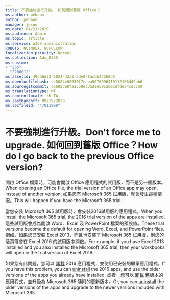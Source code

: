 ```yaml
---
title: 不要強制進行升級。 如何回到舊版 Office？
ms.author: pebaum
author: pebaum
manager: jecon
ms.date: 04/21/2020
ms.audience: Admin
ms.topic: article
ms.service: o365-administration
ROBOTS: NOINDEX, NOFOLLOW
localization_priority: Normal
ms.collection: Adm_O365
ms.custom:
- "265"
- "2200012"
ms.assetid: 49da6d22-6821-42a3-ade8-8acbb27260d5
ms.openlocfilehash: cc8084e08930f7ecea9676996419112106d42bb6
ms.sourcegitcommit: c6692ce0fa1358ec3529e59ca0ecdfdea4cdc759
ms.translationtype: MT
ms.contentlocale: zh-TW
ms.lasthandoff: 09/15/2020
ms.locfileid: "47811998"
---
```

# <a name="dont-force-me-to-upgrade-how-do-i-go-back-to-the-previous-office-version"></a><span data-ttu-id="c106f-103">不要強制進行升級。</span><span class="sxs-lookup"><span data-stu-id="c106f-103">Don't force me to upgrade.</span></span> <span data-ttu-id="c106f-104">如何回到舊版 Office？</span><span class="sxs-lookup"><span data-stu-id="c106f-104">How do I go back to the previous Office version?</span></span>

<span data-ttu-id="c106f-105">開啟 Office 檔案時，可能會開啟 Office 應用程式的試用版，而不是另一個版本。</span><span class="sxs-lookup"><span data-stu-id="c106f-105">When opening an Office file, the trial version of an Office app may open, instead of another version.</span></span> <span data-ttu-id="c106f-106">如果您有 Microsoft 365 試用版，就會發生這種情況。</span><span class="sxs-lookup"><span data-stu-id="c106f-106">This will happen if you have the Microsoft 365 trial.</span></span>
  
<span data-ttu-id="c106f-107">當您安裝 Microsoft 365 試用版時，會安裝2016試用版的應用程式。</span><span class="sxs-lookup"><span data-stu-id="c106f-107">When you install the Microsoft 365 trial, the 2016 trial version of the apps are installed.</span></span> <span data-ttu-id="c106f-108">這些試用版會成為開啟 Word、Excel 及 PowerPoint 檔案的預設值。</span><span class="sxs-lookup"><span data-stu-id="c106f-108">These trial versions become the default for opening Word, Excel, and PowerPoint files.</span></span> <span data-ttu-id="c106f-109">例如，如果您已安裝 Excel 2013，而且也安裝了 Microsoft 365 試用版，則您的活頁簿會在 Excel 2016 的試用版中開啟。</span><span class="sxs-lookup"><span data-stu-id="c106f-109">For example, if you have Excel 2013 installed and you also installed the Microsoft 365 trial, then your workbooks will open in the trial version of Excel 2016.</span></span>
  
<span data-ttu-id="c106f-110">如果您有此問題，您可以 [卸載](https://support.office.com/article/9dd49b83-264a-477a-8fcc-2fdf5dbf61d8.aspx) 2016 應用程式，並使用已安裝的繼承應用程式。</span><span class="sxs-lookup"><span data-stu-id="c106f-110">If you have this problem, you can [uninstall](https://support.office.com/article/9dd49b83-264a-477a-8fcc-2fdf5dbf61d8.aspx) the 2016 apps, and use the older versions of the apps you already have installed.</span></span> <span data-ttu-id="c106f-111">或者，您可以 [卸載](https://support.office.com/article/9dd49b83-264a-477a-8fcc-2fdf5dbf61d8.aspx) 舊版本的應用程式，並升級為 Microsoft 365 隨附的更新版本。</span><span class="sxs-lookup"><span data-stu-id="c106f-111">Or, you can [uninstall](https://support.office.com/article/9dd49b83-264a-477a-8fcc-2fdf5dbf61d8.aspx) the older versions of the apps and upgrade to the newer versions included with Microsoft 365.</span></span>
